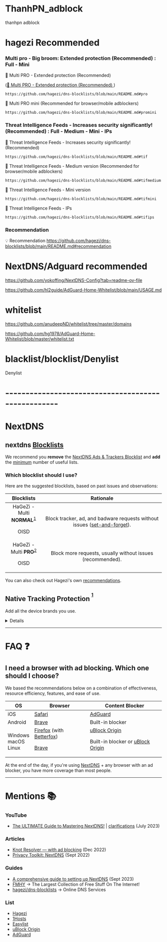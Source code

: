 # ThanhPN_adblock
thanhpn adblock 

# hagezi Recommended
### Multi pro - Big broom: Extended protection (Recommended) : Full - Mini
📒 Multi PRO - Extended protection (Recommended)

([📒 Multi PRO - Extended protection (Recommended)
](https://github.com/hagezi/dns-blocklists/blob/main/README.md#pro
))

```
https://github.com/hagezi/dns-blocklists/blob/main/README.md#pro
```
📒 Multi PRO mini (Recommended for browser/mobile adblockers)
```
https://github.com/hagezi/dns-blocklists/blob/main/README.md#promini
```
### Threat Intelligence Feeds - Increases security significantly! (Recommended) : Full - Medium - Mini - IPs
🔐 Threat Intelligence Feeds - Increases security significantly! (Recommended)
```
https://github.com/hagezi/dns-blocklists/blob/main/README.md#tif
```
🔐 Threat Intelligence Feeds - Medium version (Recommended for browser/mobile adblockers)
```
https://github.com/hagezi/dns-blocklists/blob/main/README.md#tifmedium
```
🔐 Threat Intelligence Feeds - Mini version
```
https://github.com/hagezi/dns-blocklists/blob/main/README.md#tifmini
```
🔐 Threat Intelligence Feeds - IPs

```
https://github.com/hagezi/dns-blocklists/blob/main/README.md#tifips
```
### Recommendation
💡 Recommendation
https://github.com/hagezi/dns-blocklists/blob/main/README.md#recommendation


# NextDNS/Adguard recommended
https://github.com/yokoffing/NextDNS-Config?tab=readme-ov-file

https://github.com/hl2guide/AdGuard-Home-Whitelist/blob/main/USAGE.md

# whitelist
https://github.com/anudeepND/whitelist/tree/master/domains

https://github.com/hg1978/AdGuard-Home-Whitelist/blob/master/whitelist.txt


# blacklist/blocklist/Denylist 
Denylist 

# ---------------------------------------------------

# NextDNS

## nextdns [Blocklists](https://github.com/nextdns/blocklists/tree/main/blocklists)</sup></sup>

We recommend you **remove** the [NextDNS Ads & Trackers Blocklist](https://github.com/nextdns/blocklists/blob/main/blocklists/nextdns-recommended.json) and **add** the [minimum](https://www.reddit.com/r/nextdns/comments/1048xeg/do_you_use_nextdns_blocklist_as_the_primary/j33wnz2/?context=3) number of useful lists.

### Which blocklist should I use?

Here are the suggested blocklists, based on past issues and observations:

|     **Blocklists**   |                              **Rationale**                                             |
|:--------------------:|:--------------------------------------------------------------------------------------:|
| HaGeZi - <br>Multi **NORMAL**<sup>[1](https://github.com/hagezi/dns-blocklists/blob/main/statistics.md#multi)</sup> <p><p>OISD</p> | Block tracker, ad, and badware requests without issues ([set-and-forget](https://glosbe.com/en/en/set-and-forget)). |
| HaGeZi - <br>Multi **PRO**<sup>[2](https://github.com/hagezi/dns-blocklists/blob/main/statistics.md#pro)</sup> <p><p>OISD</p> | Block more requests, usually without issues (recommended). |

You can also check out Hagezi's own [recommendations](https://github.com/hagezi/dns-blocklists/tree/main#whatshouldiuse).


## Native Tracking Protection <sup><sup>[1](https://github.com/nextdns/native-tracking-domains/tree/main/domains)</sup></sup>

Add all the device brands you use.

<details>

	Windows
	Apple
	Samsung
	Xiaomi
	Huawei
	Amazon Alexa
	Roku
	Sonos

</details>

***
# FAQ :question:


## I need a browser with ad blocking. Which one should I choose?


We based the recommendations below on a combination of effectiveness, resource efficiency, features, and ease of use.

| OS | Browser | Content Blocker |
|---|---|---|
| iOS | [Safari](https://www.privacyguides.org/en/mobile-browsers/#safari) | [AdGuard](https://www.privacyguides.org/en/browser-extensions/?h=adguard#adguard) |
| Android | [Brave](https://www.privacyguides.org/en/mobile-browsers/#brave) | Built-in blocker |
| Windows <br> macOS <br> Linux | [Firefox](https://www.mozilla.org/en-US/firefox/new/) (with [Betterfox](https://github.com/yokoffing/Betterfox#betterfox)) <p><p> [Brave](https://www.privacyguides.org/en/desktop-browsers/#brave) | [uBlock Origin](https://addons.mozilla.org/blog/ublock-origin-everything-you-need-to-know-about-the-ad-blocker/) <p><p> Built-in blocker or [uBlock Origin](https://addons.mozilla.org/blog/ublock-origin-everything-you-need-to-know-about-the-ad-blocker/) |  |

At the end of the day, if you're using [NextDNS](https://nextdns.io/?from=xujj63g5) + any browser with an ad blocker, you have more coverage than most people.



***
# Mentions :books:


### YouTube
* [The ULTIMATE Guide to Mastering NextDNS!](https://www.youtube.com/watch?v=WUG57ynLb8I&t=2230s) | [clarifications](https://github.com/techlore/channel-content/issues/43) (July 2023) 

### Articles
* [Knot Resolver — with ad blocking](https://blog.cavelab.dev/2022/12/knot-resolver-ad-blocking/) (Dec 2022)
* [Privacy Toolkit: NextDNS](https://stephenbolen.com/privacy-toolkit-nextdns/#:~:text=I%20found%20a%20wonderful%20guide%20on%20GitHub%20that%20walks%20through%20the%20optimal%20NextDNS%20configuration) (Sept 2022)

### Guides
* [A comprehensive guide to setting up NextDNS](https://itsjake.me/blog/a-comprehensive-guide-to-setting-up-nextdns/) (Sept 2023)
* [FMHY](https://github.com/fmhy) → The Largest Collection of Free Stuff On The Internet!
* [hagezi/dns-blocklists](https://github.com/hagezi/dns-blocklists#department_store-nextdns---limited-freepaid-) → Online DNS Services

### List 
* [Hagezi](https://github.com/hagezi/dns-blocklists)
* [1Hosts](https://github.com/badmojr/1Hosts)
* [Easylist](https://github.com/easylist/easylist)
* [uBlock Origin](https://github.com/uBlockOrigin/uAssets)
* [AdGuard](https://github.com/AdguardTeam/AdguardFilters)

